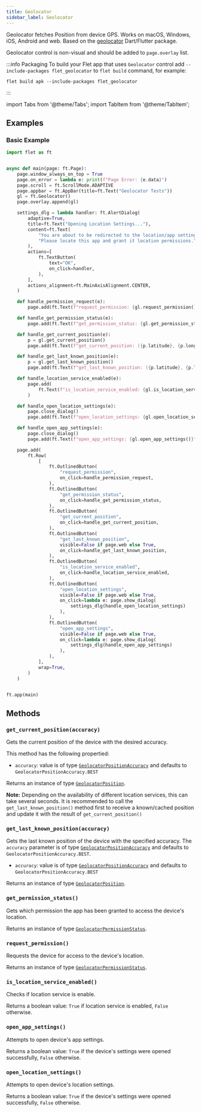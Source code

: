 ```yaml
---
title: Geolocator
sidebar_label: Geolocator
---
```


Geolocator fetches Position from device GPS. Works on macOS, Windows, iOS, Android and web.
Based on the [geolocator](https://pub.dev/packages/geolocator) Dart/Flutter package.

Geolocator control is non-visual and should be added to `page.overlay` list.

:::info Packaging
To build your Flet app that uses `Geolocator` control add `--include-packages flet_geolocator` to `flet build` command, for example:

```
flet build apk --include-packages flet_geolocator
```
:::

import Tabs from '@theme/Tabs';
import TabItem from '@theme/TabItem';

## Examples

### Basic Example

<Tabs groupId="language">
  <TabItem value="python" label="Python" default>

```python
import flet as ft


async def main(page: ft.Page):
    page.window_always_on_top = True
    page.on_error = lambda e: print(f"Page Error: {e.data}")
    page.scroll = ft.ScrollMode.ADAPTIVE
    page.appbar = ft.AppBar(title=ft.Text("Geolocator Tests"))
    gl = ft.Geolocator()
    page.overlay.append(gl)

    settings_dlg = lambda handler: ft.AlertDialog(
        adaptive=True,
        title=ft.Text("Opening Location Settings..."),
        content=ft.Text(
            "You are about to be redirected to the location/app settings. "
            "Please locate this app and grant it location permissions."
        ),
        actions=[
            ft.TextButton(
                text="OK",
                on_click=handler,
            ),
        ],
        actions_alignment=ft.MainAxisAlignment.CENTER,
    )

    def handle_permission_request(e):
        page.add(ft.Text(f"request_permission: {gl.request_permission()}"))

    def handle_get_permission_status(e):
        page.add(ft.Text(f"get_permission_status: {gl.get_permission_status()}"))

    def handle_get_current_position(e):
        p = gl.get_current_position()
        page.add(ft.Text(f"get_current_position: ({p.latitude}, {p.longitude})"))

    def handle_get_last_known_position(e):
        p = gl.get_last_known_position()
        page.add(ft.Text(f"get_last_known_position: ({p.latitude}, {p.longitude})"))

    def handle_location_service_enabled(e):
        page.add(
            ft.Text(f"is_location_service_enabled: {gl.is_location_service_enabled()}")
        )

    def handle_open_location_settings(e):
        page.close_dialog()
        page.add(ft.Text(f"open_location_settings: {gl.open_location_settings()}"))

    def handle_open_app_settings(e):
        page.close_dialog()
        page.add(ft.Text(f"open_app_settings: {gl.open_app_settings()}"))

    page.add(
        ft.Row(
            [
                ft.OutlinedButton(
                    "request_permission",
                    on_click=handle_permission_request,
                ),
                ft.OutlinedButton(
                    "get_permission_status",
                    on_click=handle_get_permission_status,
                ),
                ft.OutlinedButton(
                    "get_current_position",
                    on_click=handle_get_current_position,
                ),
                ft.OutlinedButton(
                    "get_last_known_position",
                    visible=False if page.web else True,
                    on_click=handle_get_last_known_position,
                ),
                ft.OutlinedButton(
                    "is_location_service_enabled",
                    on_click=handle_location_service_enabled,
                ),
                ft.OutlinedButton(
                    "open_location_settings",
                    visible=False if page.web else True,
                    on_click=lambda e: page.show_dialog(
                        settings_dlg(handle_open_location_settings)
                    ),
                ),
                ft.OutlinedButton(
                    "open_app_settings",
                    visible=False if page.web else True,
                    on_click=lambda e: page.show_dialog(
                        settings_dlg(handle_open_app_settings)
                    ),
                ),
            ],
            wrap=True,
        )
    )


ft.app(main)
```
  </TabItem>
</Tabs>

## Methods

### `get_current_position(accuracy)`

Gets the current position of the device with the desired accuracy.

This method has the following propertied:

* `accuracy`: value is of type [`GeolocatorPositionAccuracy`](/docs/reference/types/geolocatorpositionaccuracy) and
  defaults to `GeolocatorPositionAccuracy.BEST`

Returns an instance of type [`GeolocatorPosition`](/docs/reference/types/geolocatorposition).

**Note:** Depending on the availability of different location services, this can take several seconds.
It is recommended to call the `get_last_known_position()` method first to receive a known/cached position and update it
with the result of `get_current_position()`

### `get_last_known_position(accuracy)`

Gets the last known position of the device with the specified accuracy. The `accuracy` parameter is of
type [`GeolocatorPositionAccuracy`](/docs/reference/types/geolocatorpositionaccuracy) and defaults
to `GeolocatorPositionAccuracy.BEST`.

* `accuracy`: value is of type [`GeolocatorPositionAccuracy`](/docs/reference/types/geolocatorpositionaccuracy) and
  defaults to `GeolocatorPositionAccuracy.BEST`

Returns an instance of type [`GeolocatorPosition`](/docs/reference/types/geolocatorposition).

### `get_permission_status()`

Gets which permission the app has been granted to access the device's location.

Returns an instance of type [`GeolocatorPermissionStatus`](/docs/reference/types/geolocatorpermissionstatus).

### `request_permission()`

Requests the device for access to the device's location.

Returns an instance of type [`GeolocatorPermissionStatus`](/docs/reference/types/geolocatorpermissionstatus).

### `is_location_service_enabled()`

Checks if location service is enable.

Returns a boolean value: `True` if location service is enabled, `False` otherwise.

### `open_app_settings()`

Attempts to open device's app settings.

Returns a boolean value: `True` if the device's settings were opened successfully, `False` otherwise.

### `open_location_settings()`

Attempts to open device's location settings.

Returns a boolean value: `True` if the device's settings were opened successfully, `False` otherwise.
